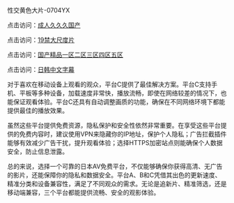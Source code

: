 性交黄色大片-0704YX

点击访问：<a href="https://bered.pages.dev/">成人久久久国产</a>

点击访问：<a href="https://rtj-3zo.pages.dev/">19禁大尺度片</a>

点击访问：<a href="https://vassv.pages.dev/">国产精品一区二区三区四区五区</a>

点击访问：<a href="https://gsd-agv.pages.dev/">日韩中文字幕</a>

对于喜欢在移动设备上观看的观众，平台C提供了最佳解决方案。平台C支持手机、平板等多种设备，加载速度非常快，播放流畅，即使在网络较差的情况下，也能保证观看体验。平台C还具有自动调整画质的功能，确保在不同网络环境下都能提供最佳的播放效果。

虽然这些平台提供免费资源，隐私保护和安全性依然非常重要。在享受这些平台提供的免费内容时，建议使用VPN来隐藏你的IP地址，保护个人隐私；广告拦截插件能够有效减少广告干扰，提升观看体验；选择HTTPS加密站点则能确保个人数据安全，防止信息泄露。

总的来说，选择一个可靠的日本AV免费平台，不仅能够确保你获得高清、无广告的影片，还能保障你的隐私和数据安全。平台A、B和C凭借其出色的更新速度、精准分类和设备兼容性，满足了不同观众的需求。无论是追新片、精准筛选，还是移动端兼容，三个平台都能提供流畅、安全的观影体验。

<span style="display:none;">[Canonical link](https://github.com/ba20250704/so29 ）</span>
